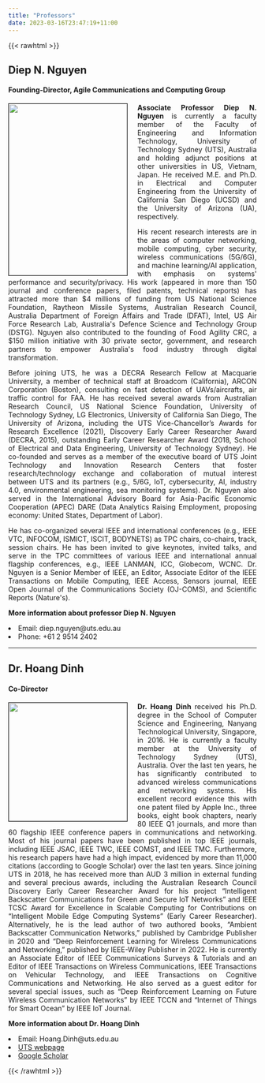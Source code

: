 ```yaml
---
title: "Professors"
date: 2023-03-16T23:47:19+11:00
---
```



{{< rawhtml >}}
<div class="content-container">
<h2>
 Diep N. Nguyen</h2>
<h4>Founding-Director, Agile Communications and Computing Group</h4>
<p style="text-align: justify;" class="block"><span style="font-weight: bold;"><img style="border: 1px solid ; width: 240px; height: 348px; float: left; margin-left:0 !important; margin-right: 20px !important;" alt="" src="Diep_Nguyen.jpg" hspace="10">Associate Professor Diep N. Nguyen
</span>is currently a faculty member of the Faculty of Engineering and Information Technology, University of Technology Sydney (UTS), Australia and holding adjunct positions at other universities in US, Vietnam, Japan. He received M.E. and Ph.D. in Electrical and Computer Engineering from the University of California San Diego (UCSD) and the University of Arizona (UA), respectively.
</p>
<p style="text-align: justify;" class="block">
His recent research interests are in the areas of computer networking, mobile computing, cyber security, wireless communications (5G/6G), and machine learning/AI application, with emphasis on systems' performance and security/privacy. His work (appeared in more than 150 journal and conference papers, filed patents, technical reports) has attracted more than $4 millions of funding from US National Science Foundation, Raytheon Missile Systems, Australian Research Council, Australia Department of Foreign Affairs and Trade (DFAT), Intel, US Air Force Research Lab, Australia's Defence Science and Technology Group (DSTG). Nguyen also contributed to the founding of Food Agility CRC, a $150 million initiative with 30 private sector, government, and research partners to empower Australia's food industry through digital transformation.
</p>
<p style="text-align: justify;" class="block">
Before joining UTS, he was a DECRA Research Fellow at Macquarie University, a member of technical staff at Broadcom (California), ARCON Corporation (Boston), consulting on fast detection of UAVs/aircrafts, air traffic control for FAA. He has received several awards from Australian Research Council, US National Science Foundation, University of Technology Sydney, LG Electronics, University of California San Diego, The University of Arizona, including the UTS Vice-Chancellor’s Awards for Research Excellence (2021), Discovery Early Career Researcher Award (DECRA, 2015), outstanding Early Career Researcher Award (2018, School of Electrical and Data Engineering, University of Technology Sydney). He co-founded and serves as a member of the executive board of UTS Joint Technology and Innovation Research Centers that foster research/technology exchange and collaboration of mutual interest between UTS and its partners (e.g., 5/6G, IoT, cybersecurity, AI, industry 4.0, environmental engineering, sea monitoring systems). Dr. Nguyen also served in the International Advisory Board for Asia-Pacific Economic Cooperation (APEC) DARE (Data Analytics Raising Employment, proposing economy: United States, Department of Labor).
</p>
<p style="text-align: justify;" class="block">
He has co-organized several IEEE and international conferences (e.g., IEEE VTC, INFOCOM, ISMICT, ISCIT, BODYNETS) as TPC chairs, co-chairs, track, session chairs. He has been invited to give keynotes, invited talks, and serve in the TPC committees of various IEEE and international annual flagship conferences, e.g., IEEE LANMAN, ICC, Globecom, WCNC. Dr. Nguyen is a Senior Member of IEEE, an Editor, Associate Editor of the IEEE Transactions on Mobile Computing, IEEE Access, Sensors journal, IEEE Open Journal of the Communications Society (OJ-COMS), and Scientific Reports (Nature's). 
</p>
<p style="text-align: justify;" class="block"><span style="font-weight: bold;">
More information about professor Diep N. Nguyen
</span>
<li>Email: diep.nguyen@uts.edu.au</li>
<li>Phone: +61 2 9514 2402</li>
</p>
</div>
<hr/>
<div class="content-container">
<h2>Dr. Hoang Dinh</h2>
<h4>Co-Director</h4>
<p style="text-align: justify;" class="block"><span style="font-weight: bold;"><img style="border: 1px solid ; width: 240px; float: left; margin-left:0 !important; margin-right: 20px !important;" alt="" src="Hoang_Dinh.jpg" hspace="10">Dr. Hoang Dinh
</span>received his Ph.D. degree in the School of Computer Science and Engineering, Nanyang Technological University, Singapore, in 2016. He is currently a faculty member at the University of Technology Sydney (UTS), Australia. Over the last ten years, he has significantly contributed to advanced wireless communications and networking systems. His excellent record evidence this with one patent filed by Apple Inc., three books, eight book chapters, nearly 80 IEEE Q1 journals, and more than 60 flagship IEEE conference papers in communications and networking. Most of his journal papers have been published in top IEEE journals, including IEEE JSAC, IEEE TWC, IEEE COMST, and IEEE TMC. Furthermore, his research papers have had a high impact, evidenced by more than 11,000 citations (according to Google Scholar) over the last ten years. Since joining UTS in 2018, he has received more than AUD 3 million in external funding and several precious awards, including the Australian Research Council Discovery Early Career Researcher Award for his project “Intelligent Backscatter Communications for Green and Secure IoT Networks” and IEEE TCSC Award for Excellence in Scalable Computing for Contributions on “Intelligent Mobile Edge Computing Systems” (Early Career Researcher). Alternatively, he is the lead author of two authored books, “Ambient Backscatter Communication Networks,” published by Cambridge Publisher in 2020 and “Deep Reinforcement Learning for Wireless Communications and Networking,” published by IEEE-Wiley Publisher in 2022. He is currently an Associate Editor of IEEE Communications Surveys & Tutorials and an Editor of IEEE Transactions on Wireless Communications, IEEE Transactions on Vehicular Technology, and IEEE Transactions on Cognitive Communications and Networking. He also served as a guest editor for several special issues, such as “Deep Reinforcement Learning on Future Wireless Communication Networks” by IEEE TCCN and “Internet of Things for Smart Ocean” by IEEE IoT Journal.
</p>
<p style="text-align: justify;" class="block"><span style="font-weight: bold;">
More information about Dr. Hoang Dinh
</span>
<li>Email: Hoang.Dinh@uts.edu.au</li>
<li><a href="https://profiles.uts.edu.au/hoang.dinh">UTS webpage</a></li>
<li><a href="https://scholar.google.com/citations?user=-esKZ8YAAAAJ&hl=en">Google Scholar</a></li>
</p>
</div>
</div>
{{< /rawhtml >}}